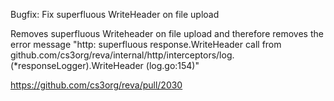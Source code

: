 Bugfix: Fix superfluous WriteHeader on file upload 

Removes superfluous Writeheader on file upload and therefore removes the error message "http: superfluous response.WriteHeader call from github.com/cs3org/reva/internal/http/interceptors/log.(*responseLogger).WriteHeader (log.go:154)"

https://github.com/cs3org/reva/pull/2030
